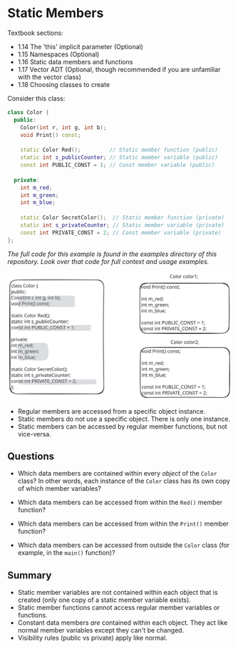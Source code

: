 # Static Members

Textbook sections:

- 1.14 The 'this' implicit parameter (Optional)
- 1.15 Namespaces (Optional)
- 1.16 Static data members and functions
- 1.17 Vector ADT (Optional, though recommended if you are unfamiliar with the vector class)
- 1.18 Choosing classes to create

Consider this class:

```cpp
class Color {
  public:
    Color(int r, int g, int b);
    void Print() const;

    static Color Red();         // Static member function (public)
    static int s_publicCounter; // Static member variable (public)
    const int PUBLIC_CONST = 1; // Const member variable (public)

  private:
    int m_red;
    int m_green;
    int m_blue;

    static Color SecretColor();  // Static member function (private)
    static int s_privateCounter; // Static member variable (private)
    const int PRIVATE_CONST = 2; // Const member variable (private)
};
```

_The full code for this example is found in the examples directory of this repository. Look over that code for full context and usage examples._

![](./assets/1f-static-members.svg)

- Regular members are accessed from a specific object instance.
- Static members do not use a specific object. There is only one instance.
- Static members can be accessed by regular member functions, but not vice-versa.

## Questions

- Which data members are contained within every _object_ of the `Color` class? In other words, each instance of the `Color` class has its own copy of which member variables?

- Which data members can be accessed from within the `Red()` member function?

- Which data members can be accessed from within the `Print()` member function?

- Which data members can be accessed from outside the `Color` class (for example, in the `main()` function)?

## Summary

- Static member variables are not contained within each object that is created (only one copy of a static member variable exists).
- Static member functions cannot access regular member variables or functions.
- Constant data members _are_ contained within each object. They act like normal member variables except they can't be changed.
- Visibility rules (public vs private) apply like normal.
